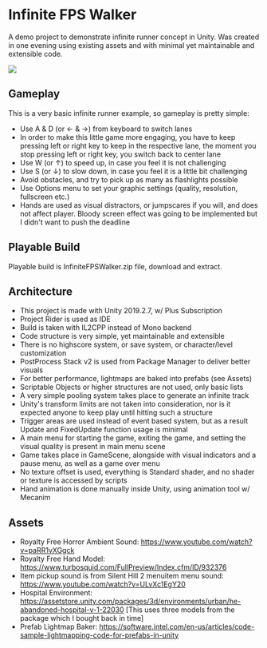 # Infinite FPS Walker

A demo project to demonstrate infinite runner concept in Unity.
Was created in one evening using existing assets and with minimal yet maintainable and extensible code.

![](https://media.giphy.com/media/W4odpAgUi2Lhv0xts5/giphy.gif)

## Gameplay
This is a very basic infinite runner example, so gameplay is pretty simple:
* Use A & D (or ← & →) from keyboard to switch lanes
* In order to make this little game more engaging, you have to keep pressing left or right key to keep in the respective lane, the moment you stop pressing left or right key, you switch back to center lane
* Use W (or ↑) to speed up, in case you feel it is not challenging
* Use S (or ↓) to slow down, in case you feel it is a little bit challenging
* Avoid obstacles, and try to pick up as many as flashlights possible
* Use Options menu to set your graphic settings (quality, resolution, fullscreen etc.)
* Hands are used as visual distractors, or jumpscares if you will, and does not affect player. Bloody screen effect was going to be implemented but I didn't want to push the deadline

## Playable Build
Playable build is InfiniteFPSWalker.zip file, download and extract.

## Architecture
* This project is made with Unity 2019.2.7, w/ Plus Subscription
* Project Rider is used as IDE
* Build is taken with IL2CPP instead of Mono backend
* Code structure is very simple, yet maintainable and extensible
* There is no highscore system, or save system, or character/level customization
* PostProcess Stack v2 is used from Package Manager to deliver better visuals
* For better performance, lightmaps are baked into prefabs (see Assets)
* Scriptable Objects or higher structures are not used, only basic lists
* A very simple pooling system takes place to generate an infinite track
* Unity's transform limits are not taken into consideration, nor is it expected anyone to keep play until hitting such a structure
* Trigger areas are used instead of event based system, but as a result Update and FixedUpdate function usage is minimal
* A main menu for starting the game, exiting the game, and setting the visual quality is present in main menu scene
* Game takes place in GameScene, alongside with visual indicators and a pause menu, as well as a game over menu
* No texture offset is used, everything is Standard shader, and no shader or texture is accessed by scripts
* Hand animation is done manually inside Unity, using animation tool w/ Mecanim

## Assets
* Royalty Free Horror Ambient Sound: https://www.youtube.com/watch?v=paRR1vXGgck
* Royalty Free Hand Model: https://www.turbosquid.com/FullPreview/Index.cfm/ID/932376
* Item pickup sound is from Silent Hill 2 menuitem menu sound: https://www.youtube.com/watch?v=ULvXc1EgY20
* Hospital Environment: https://assetstore.unity.com/packages/3d/environments/urban/he-abandoned-hospital-v-1-22030 [This uses three models from the package which I bought back in time]
* Prefab Lightmap Baker: https://software.intel.com/en-us/articles/code-sample-lightmapping-code-for-prefabs-in-unity